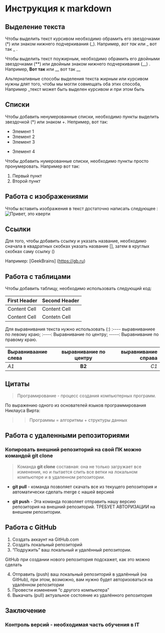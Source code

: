 # Инструкция к markdown

## Выделение текста

Чтобы выделить текст курсивом необходимо обрамить его звездочками (*) или знаком нижнего подчеркивания (_). Например, *вот так* или _ вот так _ .

Чтобы выделить текст поужирным, необходимо обрамить его двойными звездочками (**) или двойным знаком нижнего подчеркивания (__) .
Например, **Вот так** или __ вот так __

Альтернативные способы выделения текста жирным или курсивом нужны длят того, чтобы мы могли совмещать оба этих способа, Например _текст может быть выделен курсивом и при этом быть

## Списки

Чтобы добавить ненумерованные списки, необходимо пункты выделить звездочкой (*) или знаком +.
Непример, вот так:
* Элемент 1
* Элемент 2
* Элемент 3
+  Элемент 4

Чтобы добавить нумерованные списки, необходимо пункты просто пронумеровать.
Например вот так:
1. Первый пункт
2. Второй пункт 

## Работа с изображениями

Чтобы вставить изображения в текст достаточно написать следующее :
![Привет, это кверти](qwerty.jpg)

## Сcылки 

Для того, чтобы добавить ссылку и указать название, необходимо сначала в квадратных скобках указать название [], затем в круглых скобках саму ссылку ()

Например:
[GeekBrains] (https://gb.ru)

## Работа с таблицами

Чтобы добавить таблицу, необходимо использовать следующий код:

First Header|Second Header
---------|-----------
Content Cell|Content Cell
Content Cell|Contetn Cell

Для выравнивания текста нужно использовать (:)
:---- выравниваниее по левому краю;
:----: Выравнивание по центру;
-----: Выравнивание по правому краю.

Выравниваание слева | выравнивание по центру | выравнивание справа
:---|:---:|---:
*А1*|**B2**|_C1_


## Цитаты

>Програмирование - процесс создания компьютерных программ.

По выражению одного из основателей языков программирования Никлауса Вирта:
>>Программы = алгоритмы + структуры данных


## Работа с удаленными репозиториями

### Копировать внешний репозиторий на свой ПК можно командой git clone


>Команда **git clone** составная: она не только
загружает все изменения, но и пытается слить 
все ветки на локальном компьютере и в
удаленном репозитории.

* **git pull** - команда позволяет скачать все 
из текущего репозитория и автоматически
сделать merge с нашей версией

* **git push** - Эта команда позволяет отправить нашу
версию репозитория на внешний
репозиторий. ТРЕБУЕТ АВТОРИЗАЦИИ 
на внешнем репозитории.

## Работа с **GitHub**

1. Создать аккаунт на GitHub.com
2. Создать локальный репозиторий
3. “Подружить” ваш локальный и удалённый репозитории. 

 GitHub при создании нового репозитория подскажет, как это можно сделать
 
4. Отправить (push) ваш локальный репозиторий в удалённый (на GitHub), при этом, возможно, 
вам нужно будет авторизоваться на удалённом репозитории
5. Провести изменения “с другого компьютера”
6. Выкачать (pull) актуальное состояние из удалённого репозитория


## Заключение

### Контроль версий - __необходимая часть обучения в IT__
